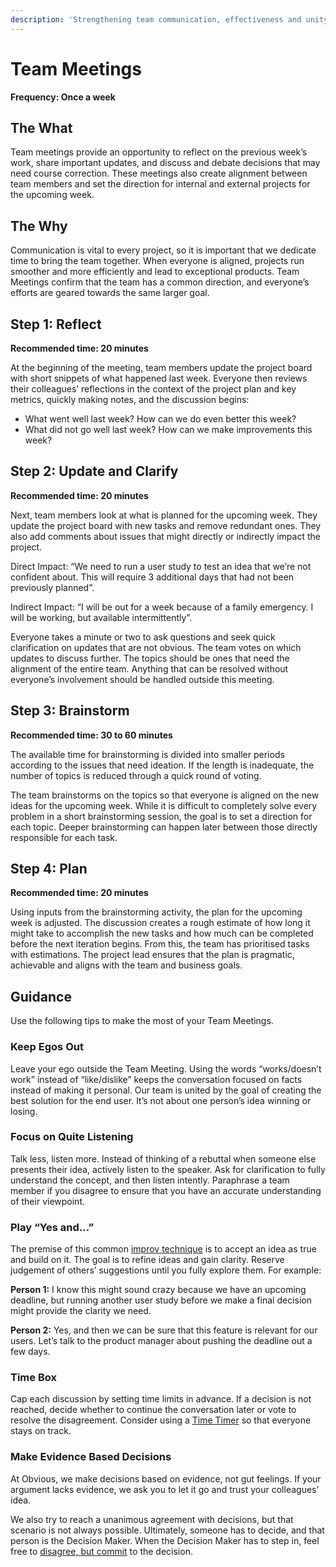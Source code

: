 ```yaml
---
description: 'Strengthening team communication, effectiveness and unity, week by week.'
---
```


# Team Meetings

**Frequency: Once a week**

## The What

Team meetings provide an opportunity to reflect on the previous week’s work, share important updates, and discuss and debate decisions that may need course correction. These meetings also create alignment between team members and set the direction for internal and external projects for the upcoming week.

## The Why

Communication is vital to every project, so it is important that we dedicate time to bring the team together. When everyone is aligned, projects run smoother and more efficiently and lead to exceptional products. Team Meetings confirm that the team has a common direction, and everyone’s efforts are geared towards the same larger goal.

## Step 1: Reflect

**Recommended time: 20 minutes**

At the beginning of the meeting, team members update the project board with short snippets of what happened last week. Everyone then reviews their colleagues’ reflections in the context of the project plan and key metrics, quickly making notes, and the discussion begins:

* What went well last week? How can we do even better this week?
* What did not go well last week? How can we make improvements this week?

## Step 2: Update and Clarify

**Recommended time: 20 minutes**

Next, team members look at what is planned for the upcoming week. They update the project board with new tasks and remove redundant ones. They also add comments about issues that might directly or indirectly impact the project.

Direct Impact: “We need to run a user study to test an idea that we’re not confident about. This will require 3 additional days that had not been previously planned”.

Indirect Impact: “I will be out for a week because of a family emergency. I will be working, but available intermittently”.

Everyone takes a minute or two to ask questions and seek quick clarification on updates that are not obvious. The team votes on which updates to discuss further. The topics should be ones that need the alignment of the entire team. Anything that can be resolved without everyone’s involvement should be handled outside this meeting.

## Step 3: Brainstorm

**Recommended time: 30 to 60 minutes**

The available time for brainstorming is divided into smaller periods according to the issues that need ideation. If the length is inadequate, the number of topics is reduced through a quick round of voting.

The team brainstorms on the topics so that everyone is aligned on the new ideas for the upcoming week. While it is difficult to completely solve every problem in a short brainstorming session, the goal is to set a direction for each topic. Deeper brainstorming can happen later between those directly responsible for each task.

## Step 4: Plan

**Recommended time: 20 minutes**

Using inputs from the brainstorming activity, the plan for the upcoming week is adjusted. The discussion creates a rough estimate of how long it might take to accomplish the new tasks and how much can be completed before the next iteration begins. From this, the team has prioritised tasks with estimations. The project lead ensures that the plan is pragmatic, achievable and aligns with the team and business goals.

## Guidance

Use the following tips to make the most of your Team Meetings.

### Keep Egos Out

Leave your ego outside the Team Meeting. Using the words “works/doesn’t work” instead of “like/dislike” keeps the conversation focused on facts instead of making it personal. Our team is united by the goal of creating the best solution for the end user. It’s not about one person’s idea winning or losing.

### Focus on Quite Listening

Talk less, listen more. Instead of thinking of a rebuttal when someone else presents their idea, actively listen to the speaker. Ask for clarification to fully understand the concept, and then listen intently. Paraphrase a team member if you disagree to ensure that you have an accurate understanding of their viewpoint.

### Play “Yes and…”

The premise of this common [improv technique](https://www.thoughtco.com/yes-and-improv-game-2713213) is to accept an idea as true and build on it. The goal is to refine ideas and gain clarity. Reserve judgement of others’ suggestions until you fully explore them. For example:

**Person 1:** I know this might sound crazy because we have an upcoming deadline, but running another user study before we make a final decision might provide the clarity we need.

**Person 2:** Yes, and then we can be sure that this feature is relevant for our users. Let’s talk to the product manager about pushing the deadline out a few days.

### Time Box

Cap each discussion by setting time limits in advance. If a decision is not reached, decide whether to continue the conversation later or vote to resolve the disagreement. Consider using a [Time Timer](https://www.timetimer.com/products/time-timer-12-inch) so that everyone stays on track.

### Make Evidence Based Decisions

At Obvious, we make decisions based on evidence, not gut feelings. If your argument lacks evidence, we ask you to let it go and trust your colleagues’ idea.

We also try to reach a unanimous agreement with decisions, but that scenario is not always possible. Ultimately, someone has to decide, and that person is the Decision Maker. When the Decision Maker has to step in, feel free to [disagree, but commit](https://en.wikipedia.org/wiki/Disagree_and_commit) to the decision.

